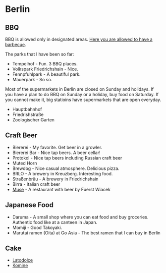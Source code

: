 # Berlin

## BBQ

BBQ is allowed only in designated areas. [Here you are allowed to have a barbecue](https://www.berlin.de/senuvk/umwelt/stadtgruen/gruenanlagen/de/nutzungsmoeglichkeiten/grillen/en/hier.shtml).

The parks that I have been so far:

- Tempelhof - Fun. 3 BBQ places.
- Volkspark Friedrichshain - Nice.
- Fennpfuhlpark - A beautiful park.
- Mauerpark - So so.

Most of the supermarkets in Berlin are closed on Sunday and holidays. If you have a plan to do BBQ on Sunday or a holiday, buy food on Saturday. If you cannot make it, big statioins have supermarkets that are open everyday.

- Hauptbahnhof
- Friedrishstraße
- Zoologischer Garten

## Craft Beer

- Biererei - My favorite. Get beer in a growler.
- Biererei Bar - Nice tap beers. A beer cellar!
- Protokol - Nice tap beers including Russian craft beer
- Muted Horn
- Brewdog - Nice casual atmosphere. Delicious pizza.
- BRLO - A brewery in Kreuzberg. Interesting food.
- Straßenbräu - A brewery in Friedrichshain
- Birra - Italian craft beer
- [Muse](http://www.museberlin.com/) - A restaurant with beer by Fuerst Wiacek

## Japanese Food

- Daruma - A small shop where you can eat food and buy groceries. Authentic food like at a canteen in Japan.
- Momiji - Good Takoyaki.
- Marutai ramen (Oita) at Go Asia - The best ramen that I can buy in Berlin

## Cake

- [Latodolce](http://www.latodolce.com/)
- [Komine](http://www.cafekomine.de/)
